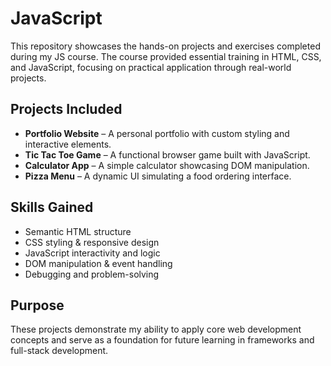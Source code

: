 # JavaScript

This repository showcases the hands-on projects and exercises completed during my JS course. The course provided essential training in HTML, CSS, and JavaScript, focusing on practical application through real-world projects.

## Projects Included
- **Portfolio Website** – A personal portfolio with custom styling and interactive elements.
- **Tic Tac Toe Game** – A functional browser game built with JavaScript.
- **Calculator App** – A simple calculator showcasing DOM manipulation.
- **Pizza Menu** – A dynamic UI simulating a food ordering interface.

## Skills Gained
- Semantic HTML structure
- CSS styling & responsive design
- JavaScript interactivity and logic
- DOM manipulation & event handling
- Debugging and problem-solving

## Purpose
These projects demonstrate my ability to apply core web development concepts and serve as a foundation for future learning in frameworks and full-stack development.
